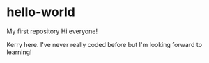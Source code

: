 # hello-world
My first repository
Hi everyone!

Kerry here. I've never really coded before but I'm looking forward to learning!
